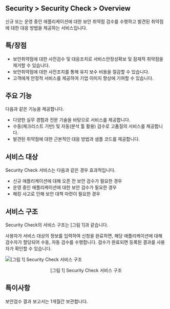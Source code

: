 ## Security > Security Check > Overview

신규 또는 운영 중인 애플리케이션에 대한 보안 취약점 검수를 수행하고 발견된 취약점에 대한 대응 방법을 제공하는 서비스입니다.

## 특/장점

* 보안취약점에 대한 사전검수 및 대응조치로 서비스안정성확보 및 잠재적 취약점을 제거할 수 있습니다.
* 보안취약점에 대한 사전조치를 통해 유지 보수 비용을 절감할 수 있습니다.
* 고객에게 안정적 서비스를 제공하여 기업 이미지 향상에 기여할 수 있습니다.

## 주요 기능

다음과 같은 기능을 제공합니다.

* 다양한 실무 경험과 전문 기술을 바탕으로 서비스를 제공합니다.
* 수동(체크리스트 기반) 및 자동(분석 툴 활용) 검수로 고품질의 서비스를 제공합니다.
* 발견된 취약점에 대한 근본적인 대응 방법과 샘플 코드를 제공합니다.

## 서비스 대상

Security Check 서비스는 다음과 같은 경우 효과적입니다.

* 신규 애플리케이션에 대해 오픈 전 보안 검수가 필요한 경우
* 운영 중인 애플리케이션에 대한 보안 검수가 필요한 경우
* 해킹 사고로 인해 보안 대책 마련이 필요한 경우

## 서비스 구조

Security Check의 서비스 구조는 [그림 1]과 같습니다.

사용자가 서비스 대상의 정보를 입력하여 신청을 완료하면, 해당 애플리케이션에 대해 검수자가 할당되어 수동, 자동 검수를 수행합니다. 검수가 완료되면 등록된 결과를 사용자가 확인할 수 있습니다.

![[그림 1] Security Check 서비스 구조](http://static.toastoven.net/toastcloud/static/common/img/cms_img/security/img_01.png)
<center>[그림 1] Security Check 서비스 구조</center>

## 특이사항

보안검수 결과 보고서는 1개월간 보관합니다.
